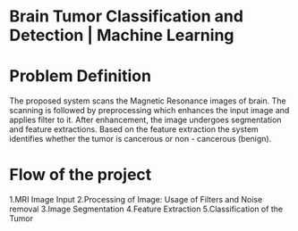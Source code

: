 # Brain Tumor Classification and Detection | Machine Learning
# Problem Definition
The proposed system scans the Magnetic Resonance images of brain. The scanning is followed by preprocessing which enhances the input image and applies filter to it. After enhancement, the image undergoes segmentation and feature extractions. Based on the feature extraction the system identifies whether the tumor is cancerous or non - cancerous (benign).
# Flow of the project
1.MRI Image Input
2.Processing of Image: Usage of Filters and Noise removal
3.Image Segmentation
4.Feature Extraction
5.Classification of the Tumor
